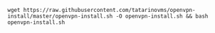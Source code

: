 `wget https://raw.githubusercontent.com/tatarinovms/openvpn-install/master/openvpn-install.sh -O openvpn-install.sh && bash openvpn-install.sh`
